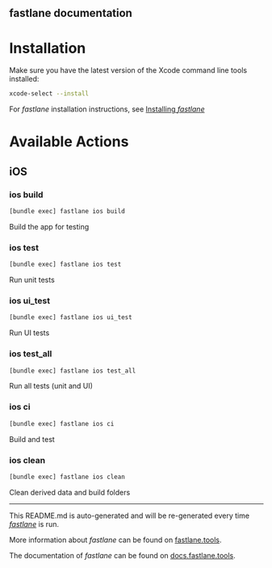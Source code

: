 fastlane documentation
----

# Installation

Make sure you have the latest version of the Xcode command line tools installed:

```sh
xcode-select --install
```

For _fastlane_ installation instructions, see [Installing _fastlane_](https://docs.fastlane.tools/#installing-fastlane)

# Available Actions

## iOS

### ios build

```sh
[bundle exec] fastlane ios build
```

Build the app for testing

### ios test

```sh
[bundle exec] fastlane ios test
```

Run unit tests

### ios ui_test

```sh
[bundle exec] fastlane ios ui_test
```

Run UI tests

### ios test_all

```sh
[bundle exec] fastlane ios test_all
```

Run all tests (unit and UI)

### ios ci

```sh
[bundle exec] fastlane ios ci
```

Build and test

### ios clean

```sh
[bundle exec] fastlane ios clean
```

Clean derived data and build folders

----

This README.md is auto-generated and will be re-generated every time [_fastlane_](https://fastlane.tools) is run.

More information about _fastlane_ can be found on [fastlane.tools](https://fastlane.tools).

The documentation of _fastlane_ can be found on [docs.fastlane.tools](https://docs.fastlane.tools).
